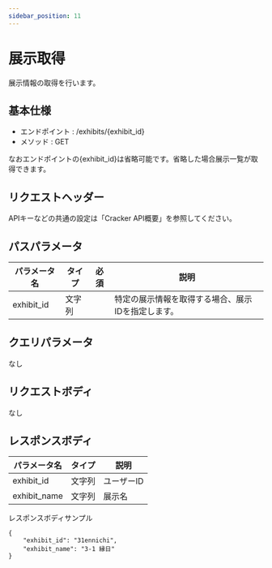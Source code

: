 ```yaml
---
sidebar_position: 11
---
```


# 展示取得
展示情報の取得を行います。

## 基本仕様
- エンドポイント : /exhibits/{exhibit_id}
- メソッド : GET

なおエンドポイントの{exhibit_id}は省略可能です。省略した場合展示一覧が取得できます。

## リクエストヘッダー
APIキーなどの共通の設定は「Cracker API概要」を参照してください。

## パスパラメータ

|パラメータ名|タイプ|必須|説明|
|----|----|----|----|
|exhibit_id|文字列||特定の展示情報を取得する場合、展示IDを指定します。|

## クエリパラメータ
なし

## リクエストボディ
なし

## レスポンスボディ

|パラメータ名|タイプ|説明|
|----|----|----|
|exhibit_id|文字列|ユーザーID|
|exhibit_name|文字列|展示名|

レスポンスボディサンプル
```
{
    "exhibit_id": "31ennichi",
    "exhibit_name": "3-1 縁日"
}
```
